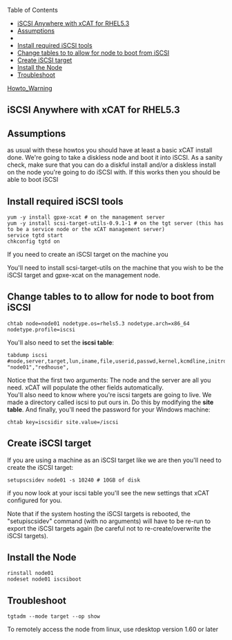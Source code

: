 <!-- START doctoc generated TOC please keep comment here to allow auto update -->
<!-- DON'T EDIT THIS SECTION, INSTEAD RE-RUN doctoc TO UPDATE -->
Table of Contents

- [iSCSI Anywhere with xCAT for RHEL5.3](#iscsi-anywhere-with-xcat-for-rhel53)
- [Assumptions](#assumptions)
- [](#)
- [Install required iSCSI tools](#install-required-iscsi-tools)
- [Change tables to to allow for node to boot from iSCSI](#change-tables-to-to-allow-for-node-to-boot-from-iscsi)
- [Create iSCSI target](#create-iscsi-target)
- [Install the Node](#install-the-node)
- [Troubleshoot](#troubleshoot)

<!-- END doctoc generated TOC please keep comment here to allow auto update -->

[Howto_Warning](Howto_Warning)


## iSCSI Anywhere with xCAT for RHEL5.3

## Assumptions

as usual with these howtos you should have at least a basic xCAT install done. We're going to take a diskless node and boot it into iSCSI. As a sanity check, make sure that you can do a diskful install and/or a diskless install on the node you're going to do iSCSI with. If this works then you should be able to boot iSCSI 

## 

## Install required iSCSI tools
    
    yum -y install gpxe-xcat # on the management server
    yum -y install scsi-target-utils-0.9.1-1 # on the tgt server (this has to be a service node or the xCAT management server)
    service tgtd start
    chkconfig tgtd on

If you need to create an iSCSI target on the machine you 

You'll need to install scsi-target-utils on the machine that you wish to be the iSCSI target and gpxe-xcat on the management node. 

## Change tables to to allow for node to boot from iSCSI
    
    chtab node=node01 nodetype.os=rhels5.3 nodetype.arch=x86_64 nodetype.profile=iscsi

You'll also need to set the **iscsi table**: 
    
    tabdump iscsi
    #node,server,target,lun,iname,file,userid,passwd,kernel,kcmdline,initrd,comments,disable
    "node01","redhouse",

Notice that the first two arguments: The node and the server are all you need. xCAT will populate the other fields automatically.  
You'll also need to know where you're iscsi targets are going to live. We made a directory called iscsi to put ours in. Do this by modifying the **site table**. And finally, you'll need the password for your Windows machine: 
    
    chtab key=iscsidir site.value=/iscsi

## Create iSCSI target

If you are using a machine as an iSCSI target like we are then you'll need to create the iSCSI target: 
    
    setupscsidev node01 -s 10240 # 10GB of disk

if you now look at your iscsi table you'll see the new settings that xCAT configured for you. 

Note that if the system hosting the iSCSI targets is rebooted, the "setupiscsidev" command (with no arguments) will have to be re-run to export the iSCSI targets again (be careful not to re-create/overwrite the iSCSI targets). 

## Install the Node
    
    rinstall node01
    nodeset node01 iscsiboot

## Troubleshoot
    
    tgtadm --mode target --op show

To remotely access the node from linux, use rdesktop version 1.60 or later 
